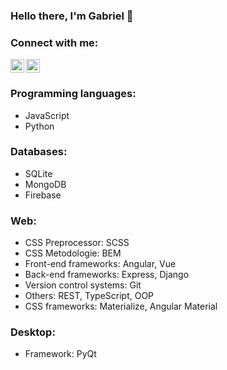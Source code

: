 ### Hello there, I'm Gabriel 👋

### Connect with me:</br>
[<img alt="Motricală Alin | Facebook" width="22px" src="https://cdn.jsdelivr.net/npm/simple-icons@v3/icons/facebook.svg" />][facebook]
[<img align="left" alt="motricalaalin | Instagram" width="22px" src="https://cdn.jsdelivr.net/npm/simple-icons@v3/icons/instagram.svg" />][instagram]

### Programming languages:
- JavaScript
- Python

### Databases:
- SQLite
- MongoDB
- Firebase

### Web:
- CSS Preprocessor: SCSS
- CSS Metodologie: BEM
- Front-end frameworks: Angular, Vue
- Back-end frameworks: Express, Django
- Version control systems: Git
- Others: REST, TypeScript, OOP
- CSS frameworks: Materialize, Angular Material

### Desktop:
- Framework: PyQt

[facebook]: https://www.facebook.com/profile.php?id=100008822852027
[instagram]: https://www.instagram.com/motricalaalin/
